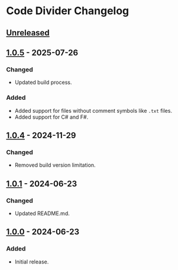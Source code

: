 <!-- Keep a Changelog guide -> https://keepachangelog.com -->

# Code Divider Changelog

## [Unreleased]

## [1.0.5] - 2025-07-26

### Changed

- Updated build process.

### Added

- Added support for files without comment symbols like `.txt` files.
- Added support for C# and F#.

## [1.0.4] - 2024-11-29

### Changed

- Removed build version limitation.

## [1.0.1] - 2024-06-23

### Changed

- Updated README.md.

## [1.0.0] - 2024-06-23

### Added

- Initial release.

[Unreleased]: https://github.com/j-d-ha/Code-Divider/compare/v1.0.5...HEAD
[1.0.5]: https://github.com/j-d-ha/Code-Divider/compare/v1.0.4...v1.0.5
[1.0.4]: https://github.com/j-d-ha/Code-Divider/compare/v1.0.1...v1.0.4
[1.0.1]: https://github.com/j-d-ha/Code-Divider/compare/v1.0.0...v1.0.1
[1.0.0]: https://github.com/j-d-ha/Code-Divider/commits/v1.0.0
